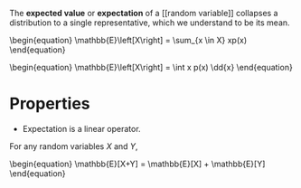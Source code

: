 The **expected value** or **expectation** of a [[random variable]] collapses a distribution to a single representative, which we understand to be its mean.

\begin{equation}
\mathbb{E}\left[X\right] = \sum_{x \in X} xp(x)
\end{equation}

\begin{equation}
\mathbb{E}\left[X\right] = \int x p(x) \dd{x}
\end{equation}

# Properties

* Expectation is a linear operator.

For any random variables $X$ and $Y$,

\begin{equation}
\mathbb{E}[X+Y] = \mathbb{E}[X] + \mathbb{E}[Y]
\end{equation}